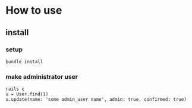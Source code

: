 
# How to use

## install

### setup
```
bundle install
```

### make administrator user

```
rails c
u = User.find(1)
u.update(name: 'some admin_user name', admin: true, confirmed: true)
```
